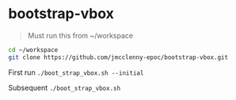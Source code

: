# bootstrap-vbox

> Must run this from ~/workspace

```bash
cd ~/workspace
git clone https://github.com/jmcclenny-epoc/bootstrap-vbox.git
```

First run `./boot_strap_vbox.sh --initial`

Subsequent `./boot_strap_vbox.sh`